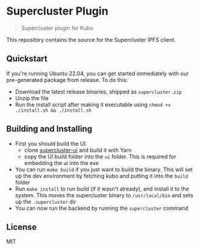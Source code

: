 # Supercluster Plugin

> Supercluster plugin for Kubo

This repository contains the source for the Supercluster IPFS client.

## Quickstart
If you're running Ubuntu 22.04, you can get started immediately with our pre-generated package from release. To do this:
- Download the latest release binaries, shipped as `supercluster.zip`
- Unzip the file
- Run the install script after making it executable using `chmod +x ./install.sh && ./install.sh`

## Building and Installing
- First you should build the UI:
  - clone [supercluster-ui](https://github.com/SuperclusterLabs/supercluster-ui.git) and build it with Yarn
  - copy the UI build folder into the `ui` folder. This is required for embedding the ui into the exe
-  You can run `make build` if you just want to build the binary. This will set up the dev environment by fetching kubo and putting it into the `build` folder
- Run `make install` to run build (if it wasn't already), and install it to the system. This moves the supercluster binary to `/usr/local/bin` and sets up the `.supercluster` dir
- You can now run the backend by running the `supercluster` command

## License

MIT

